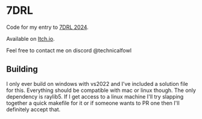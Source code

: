 # 7DRL

Code for my entry to [7DRL 2024](https://itch.io/jam/7drl-challenge-2024).

Available on [Itch.io](https://technicalfowl.itch.io/salvage-scramble).

Feel free to contact me on discord @technicalfowl

## Building

I only ever build on windows with vs2022 and I've included a solution file for this. Everything
should be compatible with mac or linux though. The only dependency is raylib5. If I
get access to a linux machine I'll try slapping together a quick makefile for it or if someone wants to
PR one then I'll definitely accept that.
